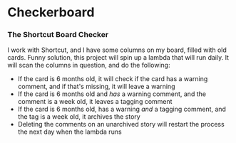 # Checkerboard

### The Shortcut Board Checker

I work with Shortcut, and I have some columns on my board, filled with old cards. Funny solution, this project will spin up a lambda
that will run daily. It will scan the columns in question, and do the following:

- If the card is 6 months old, it will check if the card has a warning comment, and if that's missing, it will leave a warning
- If the card is 6 months old and _has_ a warning comment, and the comment is a week old, it leaves a tagging comment
- If the card is 6 months old, has a warning _and_ a tagging comment, and the tag is a week old, it archives the story
- Deleting the comments on an unarchived story will restart the process the next day when the lambda runs
